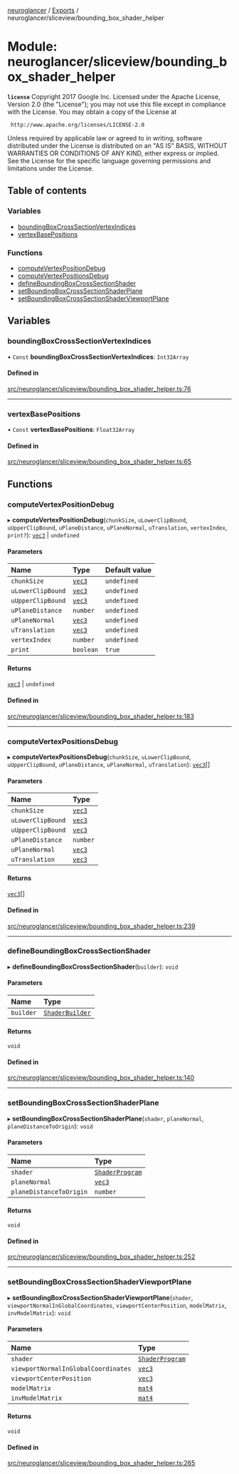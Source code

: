 [neuroglancer](../README.md) / [Exports](../modules.md) / neuroglancer/sliceview/bounding\_box\_shader\_helper

# Module: neuroglancer/sliceview/bounding\_box\_shader\_helper

**`license`**
Copyright 2017 Google Inc.
Licensed under the Apache License, Version 2.0 (the "License");
you may not use this file except in compliance with the License.
You may obtain a copy of the License at

     http://www.apache.org/licenses/LICENSE-2.0

Unless required by applicable law or agreed to in writing, software
distributed under the License is distributed on an "AS IS" BASIS,
WITHOUT WARRANTIES OR CONDITIONS OF ANY KIND, either express or implied.
See the License for the specific language governing permissions and
limitations under the License.

## Table of contents

### Variables

- [boundingBoxCrossSectionVertexIndices](neuroglancer_sliceview_bounding_box_shader_helper.md#boundingboxcrosssectionvertexindices)
- [vertexBasePositions](neuroglancer_sliceview_bounding_box_shader_helper.md#vertexbasepositions)

### Functions

- [computeVertexPositionDebug](neuroglancer_sliceview_bounding_box_shader_helper.md#computevertexpositiondebug)
- [computeVertexPositionsDebug](neuroglancer_sliceview_bounding_box_shader_helper.md#computevertexpositionsdebug)
- [defineBoundingBoxCrossSectionShader](neuroglancer_sliceview_bounding_box_shader_helper.md#defineboundingboxcrosssectionshader)
- [setBoundingBoxCrossSectionShaderPlane](neuroglancer_sliceview_bounding_box_shader_helper.md#setboundingboxcrosssectionshaderplane)
- [setBoundingBoxCrossSectionShaderViewportPlane](neuroglancer_sliceview_bounding_box_shader_helper.md#setboundingboxcrosssectionshaderviewportplane)

## Variables

### boundingBoxCrossSectionVertexIndices

• `Const` **boundingBoxCrossSectionVertexIndices**: `Int32Array`

#### Defined in

[src/neuroglancer/sliceview/bounding_box_shader_helper.ts:76](https://github.com/ActiveBrainAtlas2/neuroglancer/blob/034b457d/src/neuroglancer/sliceview/bounding_box_shader_helper.ts#L76)

___

### vertexBasePositions

• `Const` **vertexBasePositions**: `Float32Array`

#### Defined in

[src/neuroglancer/sliceview/bounding_box_shader_helper.ts:65](https://github.com/ActiveBrainAtlas2/neuroglancer/blob/034b457d/src/neuroglancer/sliceview/bounding_box_shader_helper.ts#L65)

## Functions

### computeVertexPositionDebug

▸ **computeVertexPositionDebug**(`chunkSize`, `uLowerClipBound`, `uUpperClipBound`, `uPlaneDistance`, `uPlaneNormal`, `uTranslation`, `vertexIndex`, `print?`): [`vec3`](../classes/neuroglancer_util_geom.vec3.md) \| `undefined`

#### Parameters

| Name | Type | Default value |
| :------ | :------ | :------ |
| `chunkSize` | [`vec3`](../classes/neuroglancer_util_geom.vec3.md) | `undefined` |
| `uLowerClipBound` | [`vec3`](../classes/neuroglancer_util_geom.vec3.md) | `undefined` |
| `uUpperClipBound` | [`vec3`](../classes/neuroglancer_util_geom.vec3.md) | `undefined` |
| `uPlaneDistance` | `number` | `undefined` |
| `uPlaneNormal` | [`vec3`](../classes/neuroglancer_util_geom.vec3.md) | `undefined` |
| `uTranslation` | [`vec3`](../classes/neuroglancer_util_geom.vec3.md) | `undefined` |
| `vertexIndex` | `number` | `undefined` |
| `print` | `boolean` | `true` |

#### Returns

[`vec3`](../classes/neuroglancer_util_geom.vec3.md) \| `undefined`

#### Defined in

[src/neuroglancer/sliceview/bounding_box_shader_helper.ts:183](https://github.com/ActiveBrainAtlas2/neuroglancer/blob/034b457d/src/neuroglancer/sliceview/bounding_box_shader_helper.ts#L183)

___

### computeVertexPositionsDebug

▸ **computeVertexPositionsDebug**(`chunkSize`, `uLowerClipBound`, `uUpperClipBound`, `uPlaneDistance`, `uPlaneNormal`, `uTranslation`): [`vec3`](../classes/neuroglancer_util_geom.vec3.md)[]

#### Parameters

| Name | Type |
| :------ | :------ |
| `chunkSize` | [`vec3`](../classes/neuroglancer_util_geom.vec3.md) |
| `uLowerClipBound` | [`vec3`](../classes/neuroglancer_util_geom.vec3.md) |
| `uUpperClipBound` | [`vec3`](../classes/neuroglancer_util_geom.vec3.md) |
| `uPlaneDistance` | `number` |
| `uPlaneNormal` | [`vec3`](../classes/neuroglancer_util_geom.vec3.md) |
| `uTranslation` | [`vec3`](../classes/neuroglancer_util_geom.vec3.md) |

#### Returns

[`vec3`](../classes/neuroglancer_util_geom.vec3.md)[]

#### Defined in

[src/neuroglancer/sliceview/bounding_box_shader_helper.ts:239](https://github.com/ActiveBrainAtlas2/neuroglancer/blob/034b457d/src/neuroglancer/sliceview/bounding_box_shader_helper.ts#L239)

___

### defineBoundingBoxCrossSectionShader

▸ **defineBoundingBoxCrossSectionShader**(`builder`): `void`

#### Parameters

| Name | Type |
| :------ | :------ |
| `builder` | [`ShaderBuilder`](../classes/neuroglancer_webgl_shader.ShaderBuilder.md) |

#### Returns

`void`

#### Defined in

[src/neuroglancer/sliceview/bounding_box_shader_helper.ts:140](https://github.com/ActiveBrainAtlas2/neuroglancer/blob/034b457d/src/neuroglancer/sliceview/bounding_box_shader_helper.ts#L140)

___

### setBoundingBoxCrossSectionShaderPlane

▸ **setBoundingBoxCrossSectionShaderPlane**(`shader`, `planeNormal`, `planeDistanceToOrigin`): `void`

#### Parameters

| Name | Type |
| :------ | :------ |
| `shader` | [`ShaderProgram`](../classes/neuroglancer_webgl_shader.ShaderProgram.md) |
| `planeNormal` | [`vec3`](../classes/neuroglancer_util_geom.vec3.md) |
| `planeDistanceToOrigin` | `number` |

#### Returns

`void`

#### Defined in

[src/neuroglancer/sliceview/bounding_box_shader_helper.ts:252](https://github.com/ActiveBrainAtlas2/neuroglancer/blob/034b457d/src/neuroglancer/sliceview/bounding_box_shader_helper.ts#L252)

___

### setBoundingBoxCrossSectionShaderViewportPlane

▸ **setBoundingBoxCrossSectionShaderViewportPlane**(`shader`, `viewportNormalInGlobalCoordinates`, `viewportCenterPosition`, `modelMatrix`, `invModelMatrix`): `void`

#### Parameters

| Name | Type |
| :------ | :------ |
| `shader` | [`ShaderProgram`](../classes/neuroglancer_webgl_shader.ShaderProgram.md) |
| `viewportNormalInGlobalCoordinates` | [`vec3`](../classes/neuroglancer_util_geom.vec3.md) |
| `viewportCenterPosition` | [`vec3`](../classes/neuroglancer_util_geom.vec3.md) |
| `modelMatrix` | [`mat4`](../classes/neuroglancer_util_geom.mat4.md) |
| `invModelMatrix` | [`mat4`](../classes/neuroglancer_util_geom.mat4.md) |

#### Returns

`void`

#### Defined in

[src/neuroglancer/sliceview/bounding_box_shader_helper.ts:265](https://github.com/ActiveBrainAtlas2/neuroglancer/blob/034b457d/src/neuroglancer/sliceview/bounding_box_shader_helper.ts#L265)

